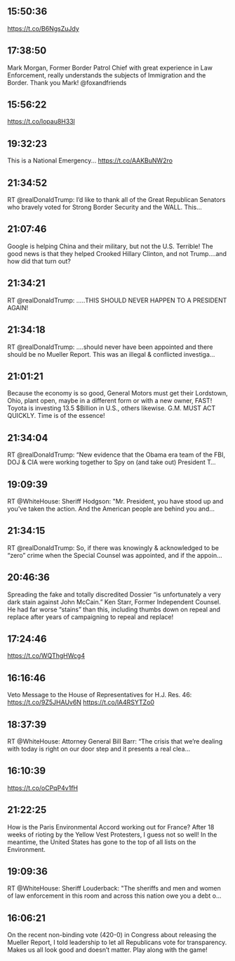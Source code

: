 ## 15:50:36
https://t.co/B6NgsZuJdy
## 17:38:50
Mark Morgan, Former Border Patrol Chief with great experience in Law Enforcement, really understands the subjects of Immigration and the Border. Thank you Mark!  @foxandfriends
## 15:56:22
https://t.co/lopau8H33l
## 19:32:23
This is a National Emergency...
https://t.co/AAKBuNW2ro
## 21:34:52
RT @realDonaldTrump: I’d like to thank all of the Great Republican Senators who bravely voted for Strong Border Security and the WALL. This…
## 21:07:46
Google is helping China and their military, but not the U.S. Terrible! The good news is that they helped Crooked Hillary Clinton, and not Trump....and how did that turn out?
## 21:34:21
RT @realDonaldTrump: .....THIS SHOULD NEVER HAPPEN TO A PRESIDENT AGAIN!
## 21:34:18
RT @realDonaldTrump: ....should never have been appointed and there should be no Mueller Report. This was an illegal &amp; conflicted investiga…
## 21:01:21
Because the economy is so good, General Motors must get their Lordstown, Ohio, plant open, maybe in a different form or with a new owner, FAST! Toyota is investing 13.5 $Billion in U.S., others likewise. G.M. MUST ACT QUICKLY. Time is of the essence!
## 21:34:04
RT @realDonaldTrump: “New evidence that the Obama era team of the FBI, DOJ &amp; CIA were working together to Spy on (and take out) President T…
## 19:09:39
RT @WhiteHouse: Sheriff Hodgson: "Mr. President, you have stood up and you’ve taken the action. And the American people are behind you and…
## 21:34:15
RT @realDonaldTrump: So, if there was knowingly &amp; acknowledged to be “zero” crime when the Special Counsel was appointed, and if the appoin…
## 20:46:36
Spreading the fake and totally discredited Dossier “is unfortunately a very dark stain against John McCain.” Ken Starr, Former Independent Counsel. He had far worse “stains” than this, including thumbs down on repeal and replace after years of campaigning to repeal and replace!
## 17:24:46
https://t.co/WQThgHWcg4
## 16:16:46
Veto Message to the House of Representatives for H.J. Res. 46: https://t.co/9Z5JHAUv6N https://t.co/lA4RSYTZo0
## 18:37:39
RT @WhiteHouse: Attorney General Bill Barr: “The crisis that we’re dealing with today is right on our door step and it presents a real clea…
## 16:10:39
https://t.co/oCPqP4v1fH
## 21:22:25
How is the Paris Environmental Accord working out for France? After 18 weeks of rioting by the Yellow Vest Protesters, I guess not so well! In the meantime, the United States has gone to the top of all lists on the Environment.
## 19:09:36
RT @WhiteHouse: Sheriff Louderback: "The sheriffs and men and women of law enforcement in this room and across this nation owe you a debt o…
## 16:06:21
On the recent non-binding vote (420-0) in Congress about releasing the Mueller Report, I told leadership to let all Republicans vote for transparency. Makes us all look good and doesn’t matter. Play along with the game!
